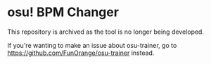 # osu! BPM Changer

This repository is archived as the tool is no longer being developed.

If you're wanting to make an issue about osu-trainer, go to https://github.com/FunOrange/osu-trainer instead.